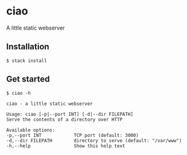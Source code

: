 # ciao

A little static webserver


## Installation

    $ stack install

## Get started


    $ ciao -h
  
    ciao - a little static webserver

    Usage: ciao [-p|--port INT] [-d|--dir FILEPATH]
    Serve the contents of a directory over HTTP

    Available options:
    -p,--port INT            TCP port (default: 3000)
    -d,--dir FILEPATH        directory to serve (default: "/var/www")
    -h,--help                Show this help text
